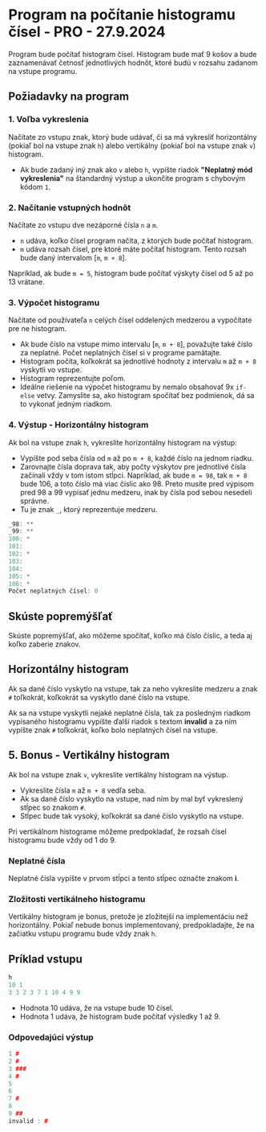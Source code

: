 # Program na počítanie histogramu čísel - PRO - 27.9.2024

Program bude počítať histogram čísel. Histogram bude mať 9 košov a bude zaznamenávať četnosť jednotlivých hodnôt, ktoré budú v rozsahu zadanom na vstupe programu.

## Požiadavky na program

### 1. Voľba vykreslenia
Načítate zo vstupu znak, ktorý bude udávať, či sa má vykresliť horizontálny (pokiaľ bol na vstupe znak `h`) alebo vertikálny (pokiaľ bol na vstupe znak `v`) histogram.

- Ak bude zadaný iný znak ako `v` alebo `h`, vypíšte riadok **"Neplatný mód vykreslenia"** na štandardný výstup a ukončite program s chybovým kódom `1`.

### 2. Načítanie vstupných hodnôt
Načítate zo vstupu dve nezáporné čísla `n` a `m`.

- `n` udáva, koľko čísel program načíta, z ktorých bude počítať histogram.
- `m` udáva rozsah čísel, pre ktoré máte počítať histogram. Tento rozsah bude daný intervalom \[`m`, `m + 8`\].

Napríklad, ak bude `m = 5`, histogram bude počítať výskyty čísel od 5 až po 13 vrátane.

### 3. Výpočet histogramu
Načítate od používateľa `n` celých čísel oddelených medzerou a vypočítate pre ne histogram.

- Ak bude číslo na vstupe mimo intervalu \[`m`, `m + 8`\], považujte také číslo za neplatné. Počet neplatných čísel si v programe pamätajte.
- Histogram počíta, koľkokrát sa jednotlivé hodnoty z intervalu `m` až `m + 8` vyskytli vo vstupe.
- Histogram reprezentujte poľom.
- Ideálne riešenie na výpočet histogramu by nemalo obsahovať 9x `if-else` vetvy. Zamyslite sa, ako histogram spočítať bez podmienok, dá sa to vykonať jedným riadkom.

### 4. Výstup - Horizontálny histogram
Ak bol na vstupe znak `h`, vykreslite horizontálny histogram na výstup:

- Vypíšte pod seba čísla od `m` až po `m + 8`, každé číslo na jednom riadku.
- Zarovnajte čísla doprava tak, aby počty výskytov pre jednotlivé čísla začínali vždy v tom istom stĺpci. Napríklad, ak bude `m = 98`, tak `m + 8` bude 106, a toto číslo má viac číslic ako 98. Preto musíte pred výpisom pred 98 a 99 vypísať jednu medzeru, inak by čísla pod sebou nesedeli správne.
- Tu je znak `_`, ktorý reprezentuje medzeru.

```cpp
_98: **
_99: **
100: *
101: 
102: *
103: 
104: 
105: *
106: *
Počet neplatných čísel: 0
```

## Skúste popremýšľať

Skúste popremýšľať, ako môžeme spočítať, koľko má číslo číslic, a teda aj koľko zaberie znakov.

## Horizontálny histogram

Ak sa dané číslo vyskytlo na vstupe, tak za neho vykreslite medzeru a znak `#` toľkokrát, koľkokrát sa vyskytlo dané číslo na vstupe.

Ak sa na vstupe vyskytli nejaké neplatné čísla, tak za posledným riadkom vypísaného histogramu vypíšte ďalší riadok s textom **invalid** a za ním vypíšte znak `#` toľkokrát, koľko bolo neplatných čísel na vstupe.

## 5. Bonus - Vertikálny histogram

Ak bol na vstupe znak `v`, vykreslite vertikálny histogram na výstup.

- Vykreslite čísla `m` až `m + 8` vedľa seba.
- Ak sa dané číslo vyskytlo na vstupe, nad ním by mal byť vykreslený stĺpec so znakom `#`.
- Stĺpec bude tak vysoký, koľkokrát sa dané číslo vyskytlo na vstupe.

Pri vertikálnom histograme môžeme predpokladať, že rozsah čísel histogramu bude vždy od 1 do 9.

### Neplatné čísla

Neplatné čísla vypíšte v prvom stĺpci a tento stĺpec označte znakom **i**.

### Zložitosti vertikálneho histogramu

Vertikálny histogram je bonus, pretože je zložitejší na implementáciu než horizontálny. Pokiaľ nebude bonus implementovaný, predpokladajte, že na začiatku vstupu programu bude vždy znak `h`.

## Príklad vstupu

```cpp
h
10 1
3 3 2 3 7 1 10 4 9 9 
```
- Hodnota 10 udáva, že na vstupe bude 10 čísel.
- Hodnota 1 udáva, že histogram bude počítať výsledky 1 až 9.

### Odpovedajúci výstup 

```cpp
1 #
2 #
3 ###
4 #
5
6
7 #
8
9 ##
invalid : #
```


